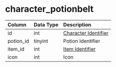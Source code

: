 # character\_potionbelt

| Column | Data Type | Description |
| :--- | :--- | :--- |
| id | int | [Character Identifier](character_data.md) |
| potion\_id | tinyint | Potion Identifier |
| item\_id | int | [Item Identifier](https://github.com/EQEmu/docs-db-schema/tree/e0eb157dbf5563b03c0faf391abc87ec69239f4a/docs/schema/categories/characters/items.md) |
| icon | int | Icon |

